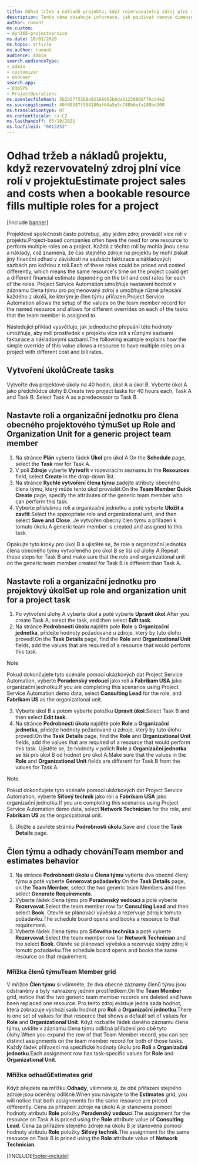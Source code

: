 ```yaml
---
title: Odhad tržeb a nákladů projektu, když rezervovatelný zdroj plní více rolí v projektu
description: Tento téma obsahuje informace, jak používat cenové dimenze k podpoře vytváření cen a nákladů pro zdroj, který v projektu plní více rolí.
author: rumant
ms.custom:
- dyn365-projectservice
ms.date: 10/01/2020
ms.topic: article
ms.author: rumant
audience: Admin
search.audienceType:
- admin
- customizer
- enduser
search.app:
- D365PS
- ProjectOperations
ms.openlocfilehash: 5b2b57f5268a92168952b6da5123886df70cd4e2
ms.sourcegitcommit: 40f68387f594180af64a5e5c748b6efa188bd300
ms.translationtype: HT
ms.contentlocale: cs-CZ
ms.lasthandoff: 05/10/2021
ms.locfileid: "6013253"
---
```

# <a name="estimate-project-sales-and-costs-when-a-bookable-resource-fills-multiple-roles-for-a-project"></a><span data-ttu-id="c4f66-103">Odhad tržeb a nákladů projektu, když rezervovatelný zdroj plní více rolí v projektu</span><span class="sxs-lookup"><span data-stu-id="c4f66-103">Estimate project sales and costs when a bookable resource fills multiple roles for a project</span></span> 

[!include [banner](../includes/psa-now-project-operations.md)]

<span data-ttu-id="c4f66-104">Projektové společnosti často potřebují, aby jeden zdroj prováděl více rolí v projektu.</span><span class="sxs-lookup"><span data-stu-id="c4f66-104">Project-based companies often have the need for one resource to perform multiple roles on a project.</span></span> <span data-ttu-id="c4f66-105">Každá z těchto rolí by mohla jinou cenu a náklady, což znamená, že čas stejného zdroje na projektu by mohl získat jiný finanční odhad v závislosti na sazbách fakturace a nákladových sazbách pro každou z rolí.</span><span class="sxs-lookup"><span data-stu-id="c4f66-105">Each of these roles could be priced and costed differently, which means the same resource's time on the project could get a different financial estimate depending on the bill and cost rates for each of the roles.</span></span> <span data-ttu-id="c4f66-106">Project Service Automation umožňuje nastavení hodnot v záznamu člena týmu pro pojmenovaný zdroj a umožňuje různé přepsání každého z úkolů, ke kterým je člen týmu přiřazen.</span><span class="sxs-lookup"><span data-stu-id="c4f66-106">Project Service Automation allows the setup of the values on the team member record for the named resource and allows for different overrides on each of the tasks that the team member is assigned to.</span></span>

<span data-ttu-id="c4f66-107">Následující příklad vysvětluje, jak jednoduché přepsání této hodnoty umožňuje, aby měl prostředek v projektu více rolí s různými sazbami fakturace a nákladovými sazbami.</span><span class="sxs-lookup"><span data-stu-id="c4f66-107">The following example  explains how the simple override of this value allows a resource to have multiple roles on a project with different cost and bill rates.</span></span>

## <a name="create-tasks"></a><span data-ttu-id="c4f66-108">Vytvoření úkolů</span><span class="sxs-lookup"><span data-stu-id="c4f66-108">Create tasks</span></span>
<span data-ttu-id="c4f66-109">Vytvořte dva projektové úkoly na 40 hodin, úkol A a úkol B. Vyberte úkol A jako předchůdce úlohy B.</span><span class="sxs-lookup"><span data-stu-id="c4f66-109">Create two project tasks for 40 hours each, Task A and Task B. Select Task A as a predecessor to Task B.</span></span>

## <a name="set-up-role-and-organization-unit-for-a-generic-project-team-member"></a><span data-ttu-id="c4f66-110">Nastavte roli a organizační jednotku pro člena obecného projektového týmu</span><span class="sxs-lookup"><span data-stu-id="c4f66-110">Set up Role and Organization Unit for a generic project team member</span></span>

1. <span data-ttu-id="c4f66-111">Na stránce **Plán** vyberte řádek **Úkol** pro úkol A.</span><span class="sxs-lookup"><span data-stu-id="c4f66-111">On the **Schedule** page, select the **Task** row for Task A.</span></span> 
2. <span data-ttu-id="c4f66-112">V poli **Zdroje** vyberte **Vytvořit** v rozevíracím seznamu.</span><span class="sxs-lookup"><span data-stu-id="c4f66-112">In the **Resources** field, select **Create** in the drop-down list.</span></span>
3. <span data-ttu-id="c4f66-113">Na stránce **Rychlé vytvoření člena týmu** zadejte atributy obecného člena týmu, který může tento úkol provádět.</span><span class="sxs-lookup"><span data-stu-id="c4f66-113">On the **Team Member Quick Create** page, specify the attributes of the generic team member who can perform this task.</span></span>
4. <span data-ttu-id="c4f66-114">Vyberte příslušnou roli a organizační jednotku a poté vyberte **Uložit a zavřít**.</span><span class="sxs-lookup"><span data-stu-id="c4f66-114">Select the appropriate role and organizational unit, and then select **Save and Close**.</span></span> <span data-ttu-id="c4f66-115">Je vytvořen obecný člen týmu a přiřazen k tomuto úkolu.</span><span class="sxs-lookup"><span data-stu-id="c4f66-115">A generic team member is created and assigned to this task.</span></span> 

<span data-ttu-id="c4f66-116">Opakujte tyto kroky pro úkol B a ujistěte se, že role a organizační jednotka člena obecného týmu vytvořeného pro úkol B se liší od úlohy A.</span><span class="sxs-lookup"><span data-stu-id="c4f66-116">Repeat these steps for Task B and make sure that the role and organizational unit on the generic team member created for Task B is different than Task A.</span></span> 

## <a name="set-up-role-and-organization-unit-for-a-project-task"></a><span data-ttu-id="c4f66-117">Nastavte roli a organizační jednotku pro projektový úkol</span><span class="sxs-lookup"><span data-stu-id="c4f66-117">Set up role and organization unit for a project task</span></span>

1. <span data-ttu-id="c4f66-118">Po vytvoření úlohy A vyberte úkol a poté vyberte **Upravit úkol**.</span><span class="sxs-lookup"><span data-stu-id="c4f66-118">After you create Task A, select the task, and then select **Edit task**.</span></span>
2. <span data-ttu-id="c4f66-119">Na stránce **Podrobnosti úkolu** najděte pole **Role** a **Organizační jednotka**, přidejte hodnoty požadované u zdroje, který by tuto úlohu provedl.</span><span class="sxs-lookup"><span data-stu-id="c4f66-119">On the **Task Details** page, find the **Role** and **Organizational Unit** fields, add the values that are required of a resource that would perform this task.</span></span> 

  > [!NOTE]
  > <span data-ttu-id="c4f66-120">Pokud dokončujete tyto scénáře pomocí ukázkových dat Project Service Automation, vyberte **Poradenský vedoucí** jako roli a **Fabrikam USA** jako organizační jednotku.</span><span class="sxs-lookup"><span data-stu-id="c4f66-120">If you are completing this scenarios using Project Service Automation demo data, select **Consulting Lead** for the role, and **Fabrikam US** as the organizational unit.</span></span>

3. <span data-ttu-id="c4f66-121">Vyberte úkol B a potom vyberte položku **Upravit úkol**.</span><span class="sxs-lookup"><span data-stu-id="c4f66-121">Select Task B and then select **Edit task**.</span></span>
4. <span data-ttu-id="c4f66-122">Na stránce **Podrobnosti úkolu** najděte pole **Role** a **Organizační jednotka**, přidejte hodnoty požadované u zdroje, který by tuto úlohu provedl.</span><span class="sxs-lookup"><span data-stu-id="c4f66-122">On the **Task Details** page, find the **Role** and **Organizational Unit** fields, add the values that are required of a resource that would perform this task.</span></span> <span data-ttu-id="c4f66-123">Ujistěte se, že hodnoty v polích **Role** a **Organizační jednotka** se liší pro úkol B od hodnot pro úkol A.</span><span class="sxs-lookup"><span data-stu-id="c4f66-123">Make sure that the values in the **Role** and **Organizational Unit** fields are different for Task B from the values for Task A.</span></span> 

  > [!NOTE]
  > <span data-ttu-id="c4f66-124">Pokud dokončujete tyto scénáře pomocí ukázkových dat Project Service Automation, vyberte **Síťový technik** jako roli a **Fabrikam USA** jako organizační jednotku.</span><span class="sxs-lookup"><span data-stu-id="c4f66-124">If you are completing this scenarios using Project Service Automation demo data, select **Network Technician** for the role, and **Fabrikam US** as the organizational unit.</span></span>

5. <span data-ttu-id="c4f66-125">Uložte a zavřete stránku **Podrobnosti úkolu**.</span><span class="sxs-lookup"><span data-stu-id="c4f66-125">Save and close the **Task Details** page.</span></span> 

## <a name="team-member-and-estimates-behavior"></a><span data-ttu-id="c4f66-126">Člen týmu a odhady chování</span><span class="sxs-lookup"><span data-stu-id="c4f66-126">Team member and estimates behavior</span></span> 

1. <span data-ttu-id="c4f66-127">Na stránce **Podrobnosti úkolu** u **Člena týmu** vyberte dva obecné členy týmu a poté vyberte **Generovat požadavky**.</span><span class="sxs-lookup"><span data-stu-id="c4f66-127">On the **Task Details** page, on the **Team Member**, select the two generic team Members and then select **Generate Requirements**.</span></span> 
2. <span data-ttu-id="c4f66-128">Vyberte řádek člena týmu pro **Poradenský vedoucí** a poté vyberte **Rezervovat**.</span><span class="sxs-lookup"><span data-stu-id="c4f66-128">Select the team member row for **Consulting Lead** and then select **Book**.</span></span> <span data-ttu-id="c4f66-129">Otevře se plánovací vývěska a rezervuje zdroj k tomuto požadavku.</span><span class="sxs-lookup"><span data-stu-id="c4f66-129">The schedule board opens and books a resource to that requirement.</span></span>
3. <span data-ttu-id="c4f66-130">Vyberte řádek člena týmu pro **Síťového technika** a poté vyberte **Rezervovat**.</span><span class="sxs-lookup"><span data-stu-id="c4f66-130">Select the team member row for **Network Technician** and the select **Book**.</span></span> <span data-ttu-id="c4f66-131">Otevře se plánovací vývěska a rezervuje stejný zdroj k tomuto požadavku.</span><span class="sxs-lookup"><span data-stu-id="c4f66-131">The schedule board opens and books the same resource on that requirement.</span></span>

### <a name="team-member-grid"></a><span data-ttu-id="c4f66-132">Mřížka členů týmu</span><span class="sxs-lookup"><span data-stu-id="c4f66-132">Team Member grid</span></span> 
<span data-ttu-id="c4f66-133">V mřížce **Člen týmu** si všimněte, že dva obecné záznamy členů týmu jsou odstraněny a byly nahrazeny jedním prostředkem.</span><span class="sxs-lookup"><span data-stu-id="c4f66-133">On the **Team Member** grid, notice that the two generic team member records are deleted and have been replaced one resource.</span></span> <span data-ttu-id="c4f66-134">Pro tento zdroj existuje jedna sada hodnot, která zobrazuje výchozí sadu hodnot pro **Roli** a **Organizační jednotku**.</span><span class="sxs-lookup"><span data-stu-id="c4f66-134">There is one set of values for that resource that shows a default set of values for **Role** and **Organizational Unit**.</span></span>
<span data-ttu-id="c4f66-135">Když rozbalíte řádek daného záznamu člena týmu, uvidíte v záznamu člena týmu odlišná přiřazení pro obě tyto úlohy.</span><span class="sxs-lookup"><span data-stu-id="c4f66-135">When you expand the row of that Team Member record, you can see distinct assignments on the team member record for both of those tasks.</span></span> <span data-ttu-id="c4f66-136">Každý řádek přiřazení má specifické hodnoty úkolu pro **Roli** a **Organizační jednotku**.</span><span class="sxs-lookup"><span data-stu-id="c4f66-136">Each assignment row has task-specific values for **Role** and **Organizational Unit**.</span></span> 

### <a name="estimates-grid"></a><span data-ttu-id="c4f66-137">Mřížka odhadů</span><span class="sxs-lookup"><span data-stu-id="c4f66-137">Estimates grid</span></span> 
<span data-ttu-id="c4f66-138">Když přejdete na mřížku **Odhady**, všimnete si, že obě přiřazení stejného zdroje jsou oceněny odlišně.</span><span class="sxs-lookup"><span data-stu-id="c4f66-138">When you navigate to the **Estimates** grid, you will notice that both assignments for the same resource are priced differently.</span></span>
<span data-ttu-id="c4f66-139">Cena za přiřazení zdroje na úkolu A je stanovena pomocí hodnoty atributu **Role** položky **Poradenský vedoucí**.</span><span class="sxs-lookup"><span data-stu-id="c4f66-139">The assignment for the resource on Task A is priced using the **Role** attribute value of **Consulting Lead**.</span></span> <span data-ttu-id="c4f66-140">Cena za přiřazení stejného zdroje na úkolu B je stanovena pomocí hodnoty atributu **Role** položky **Síťový technik**.</span><span class="sxs-lookup"><span data-stu-id="c4f66-140">The assignment for the same resource on Task B is priced using the **Role** attribute value of **Network Technician**.</span></span>



[!INCLUDE[footer-include](../includes/footer-banner.md)]